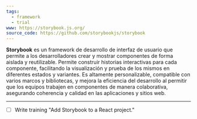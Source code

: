 ```yaml
---
tags:
  - framework
  - trial
www: https://storybook.js.org/
source_code: https://github.com/storybookjs/storybook
---
```

**Storybook** es un framework de desarrollo de interfaz de usuario que permite a los desarrolladores crear y mostrar componentes de forma aislada y reutilizable. Permite construir historias interactivas para cada componente, facilitando la visualización y prueba de los mismos en diferentes estados y variantes. Es altamente personalizable, compatible con varios marcos y bibliotecas, y mejora la eficiencia del desarrollo al permitir que los equipos trabajen en componentes de manera colaborativa, asegurando coherencia y calidad en las aplicaciones y sitios web. 

---

- [ ] Write training "Add Storybook to a React project." 